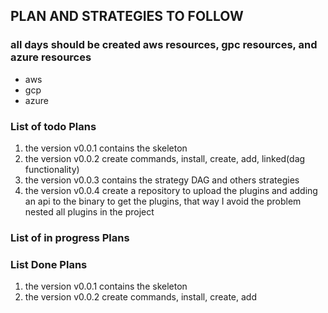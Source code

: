 ## PLAN AND STRATEGIES TO FOLLOW

### all days should be created aws resources, gpc resources, and azure resources
- aws
- gcp
- azure


### List of todo Plans
1. the version v0.0.1 contains the skeleton
2. the version v0.0.2 create commands, install, create, add, linked(dag functionality)
3. the version v0.0.3 contains the strategy DAG and others strategies
4. the version v0.0.4 create a repository to upload the plugins and adding an api to the binary to get the plugins, that way I avoid the problem nested all plugins in the project

### List of in progress Plans



### List Done Plans
1. the version v0.0.1 contains the skeleton 
2. the version v0.0.2 create commands, install, create, add